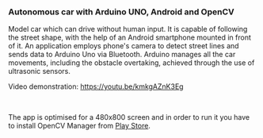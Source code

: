 <h3>Autonomous car with Arduino UNO, Android and OpenCV</h3>

Model car which can drive without human input. It is capable of following the street shape, with the help of an Android smartphone mounted in front of it. An application employs phone's camera to detect street lines and sends data to Arduino Uno via Bluetooth. Arduino manages all the car movements, including the obstacle overtaking, achieved through the use of ultrasonic sensors.

Video demonstration: https://youtu.be/kmkgAZnK3Eg

<br>
<p>The app is optimised for a 480x800 screen and in order to run it you have to install OpenCV Manager from <a href="https://play.google.com/store/apps/details?id=org.opencv.engine">Play Store</a>.</p>
